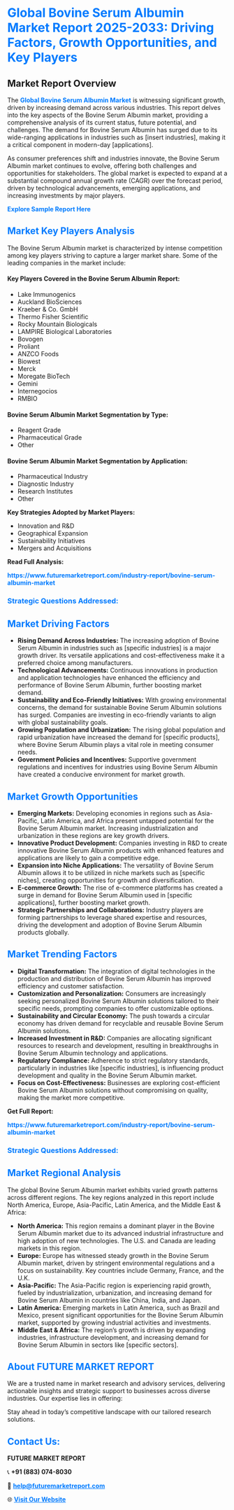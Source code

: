 <h1 style="color: #007BFF;">Global Bovine Serum Albumin Market Report 2025-2033: Driving Factors, Growth Opportunities, and Key Players</h1>

<section id="overview">
<h2>Market Report Overview</h2>
<p>The <a href="https://www.futuremarketreport.com/industry-report/bovine-serum-albumin-market" style="color: #007BFF; text-decoration: none;"><strong>Global Bovine Serum Albumin Market</strong></a> is witnessing significant growth, driven by increasing demand across various industries. This report delves into the key aspects of the Bovine Serum Albumin market, providing a comprehensive analysis of its current status, future potential, and challenges. The demand for Bovine Serum Albumin has surged due to its wide-ranging applications in industries such as [insert industries], making it a critical component in modern-day [applications].</p>
<p>As consumer preferences shift and industries innovate, the Bovine Serum Albumin market continues to evolve, offering both challenges and opportunities for stakeholders. The global market is expected to expand at a substantial compound annual growth rate (CAGR) over the forecast period, driven by technological advancements, emerging applications, and increasing investments by major players.</p>
</section>

<section id="overview">
<p><a href="https://www.futuremarketreport.com/request-sample/reportId=86955" style="color: #007BFF; text-decoration: none;"><strong>Explore Sample Report Here</strong></a></p>
</section>

<section id="key-players">
<h2 style="color: #007BFF;">Market Key Players Analysis</h2>
<p>The Bovine Serum Albumin market is characterized by intense competition among key players striving to capture a larger market share. Some of the leading companies in the market include:</p>
<h4>Key Players Covered in the Bovine Serum Albumin Report:</h4>
<ul><li>Lake Immunogenics</li><li>Auckland BioSciences</li><li>Kraeber &amp; Co. GmbH</li><li>Thermo Fisher Scientific</li><li>Rocky Mountain Biologicals</li><li>LAMPIRE Biological Laboratories</li><li>Bovogen</li><li>Proliant</li><li>ANZCO Foods</li><li>Biowest</li><li>Merck</li><li>Moregate BioTech</li><li>Gemini</li><li>Internegocios</li><li>RMBIO</li></ul>
<h4>Bovine Serum Albumin Market Segmentation by Type:</h4>
<ul><li>Reagent Grade</li><li>Pharmaceutical Grade</li><li>Other</li></ul>

<h4>Bovine Serum Albumin Market Segmentation by Application:</h4>
<ul><li>Pharmaceutical Industry</li><li>Diagnostic Industry</li><li>Research Institutes</li><li>Other</li></ul>
<p><strong>Key Strategies Adopted by Market Players:</strong></p>
<ul>
<li>Innovation and R&D</li>
<li>Geographical Expansion</li>
<li>Sustainability Initiatives</li>
<li>Mergers and Acquisitions</li>
</ul>
</section>

<section>
<p><strong>Read Full Analysis: </strong></p><a href="https://www.futuremarketreport.com/industry-report/bovine-serum-albumin-market" style="color: #007BFF; text-decoration: none;"><strong>https://www.futuremarketreport.com/industry-report/bovine-serum-albumin-market</strong></a>
<h3 style="color: #007BFF;">Strategic Questions Addressed:</h3>
</section>

<section id="driving-factors">
<h2 style="color: #007BFF;">Market Driving Factors</h2>
<ul>
<li><strong>Rising Demand Across Industries:</strong> The increasing adoption of Bovine Serum Albumin in industries such as [specific industries] is a major growth driver. Its versatile applications and cost-effectiveness make it a preferred choice among manufacturers.</li>
<li><strong>Technological Advancements:</strong> Continuous innovations in production and application technologies have enhanced the efficiency and performance of Bovine Serum Albumin, further boosting market demand.</li>
<li><strong>Sustainability and Eco-Friendly Initiatives:</strong> With growing environmental concerns, the demand for sustainable Bovine Serum Albumin solutions has surged. Companies are investing in eco-friendly variants to align with global sustainability goals.</li>
<li><strong>Growing Population and Urbanization:</strong> The rising global population and rapid urbanization have increased the demand for [specific products], where Bovine Serum Albumin plays a vital role in meeting consumer needs.</li>
<li><strong>Government Policies and Incentives:</strong> Supportive government regulations and incentives for industries using Bovine Serum Albumin have created a conducive environment for market growth.</li>
</ul>
</section>

<section id="growth-opportunities">
<h2 style="color: #007BFF;">Market Growth Opportunities</h2>
<ul>
<li><strong>Emerging Markets:</strong> Developing economies in regions such as Asia-Pacific, Latin America, and Africa present untapped potential for the Bovine Serum Albumin market. Increasing industrialization and urbanization in these regions are key growth drivers.</li>
<li><strong>Innovative Product Development:</strong> Companies investing in R&D to create innovative Bovine Serum Albumin products with enhanced features and applications are likely to gain a competitive edge.</li>
<li><strong>Expansion into Niche Applications:</strong> The versatility of Bovine Serum Albumin allows it to be utilized in niche markets such as [specific niches], creating opportunities for growth and diversification.</li>
<li><strong>E-commerce Growth:</strong> The rise of e-commerce platforms has created a surge in demand for Bovine Serum Albumin used in [specific applications], further boosting market growth.</li>
<li><strong>Strategic Partnerships and Collaborations:</strong> Industry players are forming partnerships to leverage shared expertise and resources, driving the development and adoption of Bovine Serum Albumin products globally.</li>
</ul>
</section>

<section id="trending-factors">
<h2 style="color: #007BFF;">Market Trending Factors</h2>
<ul>
<li><strong>Digital Transformation:</strong> The integration of digital technologies in the production and distribution of Bovine Serum Albumin has improved efficiency and customer satisfaction.</li>
<li><strong>Customization and Personalization:</strong> Consumers are increasingly seeking personalized Bovine Serum Albumin solutions tailored to their specific needs, prompting companies to offer customizable options.</li>
<li><strong>Sustainability and Circular Economy:</strong> The push towards a circular economy has driven demand for recyclable and reusable Bovine Serum Albumin solutions.</li>
<li><strong>Increased Investment in R&D:</strong> Companies are allocating significant resources to research and development, resulting in breakthroughs in Bovine Serum Albumin technology and applications.</li>
<li><strong>Regulatory Compliance:</strong> Adherence to strict regulatory standards, particularly in industries like [specific industries], is influencing product development and quality in the Bovine Serum Albumin market.</li>
<li><strong>Focus on Cost-Effectiveness:</strong> Businesses are exploring cost-efficient Bovine Serum Albumin solutions without compromising on quality, making the market more competitive.</li>
</ul>
</section>

<section>
<p><strong>Get Full Report: </strong></p><a href="https://www.futuremarketreport.com/industry-report/bovine-serum-albumin-market" style="color: #007BFF; text-decoration: none;"><strong>https://www.futuremarketreport.com/industry-report/bovine-serum-albumin-market</strong></a>
<h3 style="color: #007BFF;">Strategic Questions Addressed:</h3>
</section>


<section id="regional-analysis">
<h2 style="color: #007BFF;">Market Regional Analysis</h2>
<p>The global Bovine Serum Albumin market exhibits varied growth patterns across different regions. The key regions analyzed in this report include North America, Europe, Asia-Pacific, Latin America, and the Middle East & Africa:</p>
<ul>
<li><strong>North America:</strong> This region remains a dominant player in the Bovine Serum Albumin market due to its advanced industrial infrastructure and high adoption of new technologies. The U.S. and Canada are leading markets in this region.</li>
<li><strong>Europe:</strong> Europe has witnessed steady growth in the Bovine Serum Albumin market, driven by stringent environmental regulations and a focus on sustainability. Key countries include Germany, France, and the U.K.</li>
<li><strong>Asia-Pacific:</strong> The Asia-Pacific region is experiencing rapid growth, fueled by industrialization, urbanization, and increasing demand for Bovine Serum Albumin in countries like China, India, and Japan.</li>
<li><strong>Latin America:</strong> Emerging markets in Latin America, such as Brazil and Mexico, present significant opportunities for the Bovine Serum Albumin market, supported by growing industrial activities and investments.</li>
<li><strong>Middle East & Africa:</strong> The region’s growth is driven by expanding industries, infrastructure development, and increasing demand for Bovine Serum Albumin in sectors like [specific sectors].</li>
</ul>
</section>

<footer>
<h2 style="color: #007BFF;">About FUTURE MARKET REPORT</h2>
<p>We are a trusted name in market research and advisory services, delivering actionable insights and strategic support to businesses across diverse industries. Our expertise lies in offering:</p>

<p>Stay ahead in today’s competitive landscape with our tailored research solutions.</p>

<h2 style="color: #007BFF;">Contact Us:</h2>
<p><strong>FUTURE MARKET REPORT</strong></p>
<p>📞 <strong>+91 (883) 074-8030</strong></p>
<p>📧 <strong><a href="mailto:help@futuremarketreport.com" style="color: #007BFF;">help@futuremarketreport.com</a></strong></p>
<p>🌐 <strong><a href="https://www.futuremarketreport.com/" style="color: #007BFF;">Visit Our Website</a></strong></p>
</footer>